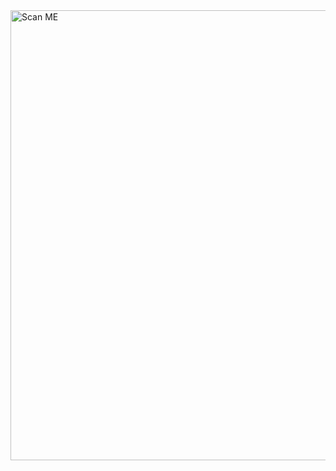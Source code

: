 <img width="720" alt="Scan ME" src="https://github.com/francisuadm/Survey/blob/main/frame.png?raw=true">

